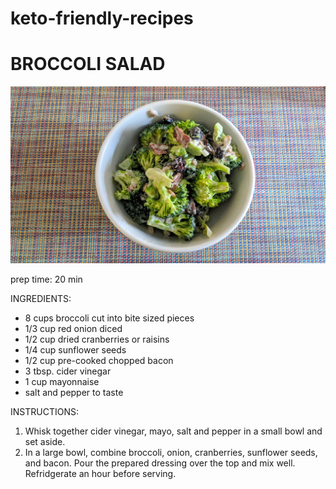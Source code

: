 # keto-friendly-recipes

# BROCCOLI SALAD

![alt text](https://github.com/ivycraft/keto-friendly-recipes/raw/master/images/broccoli-salad.jpg "Broccoli Salad")

prep time: 20 min

INGREDIENTS:
  * 8 cups broccoli cut into bite sized pieces
  * 1/3 cup red onion diced
  * 1/2 cup dried cranberries or raisins
  * 1/4 cup sunflower seeds
  * 1/2 cup pre-cooked chopped bacon
  * 3 tbsp. cider vinegar
  * 1 cup mayonnaise
  * salt and pepper to taste
 
INSTRUCTIONS:
1. Whisk together cider vinegar, mayo, salt and pepper in a small bowl and set aside.
2. In a large bowl, combine broccoli, onion, cranberries, sunflower seeds, and bacon. Pour the prepared dressing over the top and mix well. Refridgerate an hour before serving.
